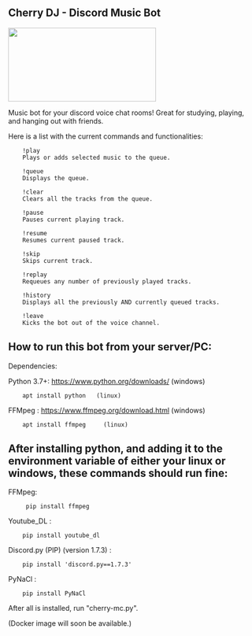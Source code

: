 ## Cherry DJ -  Discord Music Bot

<img src="https://cdn.custom-cursor.com/packs/3718/cute-cherry-pack.png" width="300" height="150">

Music bot for your discord voice chat rooms!
Great for studying, playing, and hanging out with friends. 

Here is a list with the current commands and functionalities:

        !play
        Plays or adds selected music to the queue. 
    
        !queue 
        Displays the queue.  

        !clear 
        Clears all the tracks from the queue.
    
        !pause 
        Pauses current playing track. 
    
        !resume 
        Resumes current paused track. 

        !skip 
        Skips current track.    

        !replay 
        Requeues any number of previously played tracks. 
    
        !history 
        Displays all the previously AND currently queued tracks.

        !leave 
        Kicks the bot out of the voice channel. 


## How to run this bot from your server/PC:

Dependencies:

Python 3.7+: https://www.python.org/downloads/   (windows)

        apt install python   (linux)

FFMpeg : https://www.ffmpeg.org/download.html     (windows)

        apt install ffmpeg     (linux)

## After installing python, and adding it to the environment variable of either your linux or windows, these commands should run fine:

FFMpeg:
        
         pip install ffmpeg

Youtube_DL : 

        pip install youtube_dl

Discord.py (PIP) (version 1.7.3) : 

        pip install 'discord.py==1.7.3'

PyNaCl : 

        pip install PyNaCl

After all is installed, run "cherry-mc.py".


(Docker image will soon be available.)
